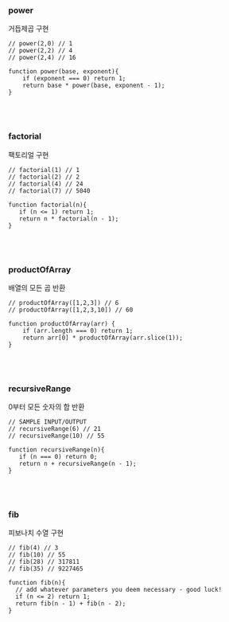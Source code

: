 ### power

거듭제곱 구현

```JSX
// power(2,0) // 1
// power(2,2) // 4
// power(2,4) // 16

function power(base, exponent){
    if (exponent === 0) return 1;
    return base * power(base, exponent - 1);
}
```

<br></br>

### factorial

팩토리얼 구현

```JSX
// factorial(1) // 1
// factorial(2) // 2
// factorial(4) // 24
// factorial(7) // 5040

function factorial(n){
   if (n <= 1) return 1;
   return n * factorial(n - 1);
}
```

<br></br>

### productOfArray

배열의 모든 곱 반환

```JSX
// productOfArray([1,2,3]) // 6
// productOfArray([1,2,3,10]) // 60

function productOfArray(arr) {
    if (arr.length === 0) return 1;
    return arr[0] * productOfArray(arr.slice(1));
}
```

<br></br>

### recursiveRange

0부터 모든 숫자의 합 반환

```JSX
// SAMPLE INPUT/OUTPUT
// recursiveRange(6) // 21
// recursiveRange(10) // 55

function recursiveRange(n){
   if (n === 0) return 0;
   return n + recursiveRange(n - 1);
}
```

<br></br>

### fib

피보나치 수열 구현

```JSX
// fib(4) // 3
// fib(10) // 55
// fib(28) // 317811
// fib(35) // 9227465

function fib(n){
  // add whatever parameters you deem necessary - good luck!
  if (n <= 2) return 1;
  return fib(n - 1) + fib(n - 2);
}
```

